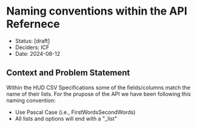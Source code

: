 # Naming conventions within the API Refernece

- Status: [draft]
- Deciders: ICF
- Date: 2024-08-12

## Context and Problem Statement

Within the HUD CSV Specifications some of the fields/columns match the name of their lists. For the prupose of the API we have been following this naming convention:

- Use Pascal Case (i.e., FirstWordsSecondWords)
- All lists and options will end with a "_list"